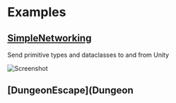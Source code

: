 # Examples

## [SimpleNetworking](SimpleNetworking)

Send primitive types and dataclasses to and from Unity

![Screenshot](SimpleNetworking/img/simple_networking_screenshot.png)

## [DungeonEscape](Dungeon